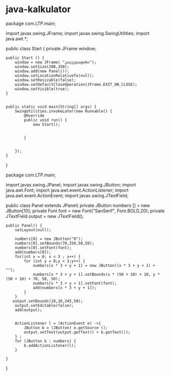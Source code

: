 # java-kalkulator


package com.LTP.main;

import javax.swing.JFrame;
import  javax.swing.SwingUtilities;
import java.awt.*;


public class Start {
    private  JFrame window;

    public Start () {
        window = new JFrame( "კალკულატორი");
        window.setSize(280,350);
        window.add(new Panel());
        window.setLocationRelativeTo(null);
        window.setResizable(false);
        window.setDefaultCloseOperation(JFrame.EXIT_ON_CLOSE);
        window.setVisible(true);
    }


    public static void main(String[] args) {
        SwingUtilities.invokeLater(new Runnable() {
            @Override
            public void run() {
                new Start();


            }


        });
    }
}








package com.LTP.main;


import  javax.swing.JPanel;
import javax.swing.JButton;
import java.awt.Font;
import java.awt.event.ActionListener;
import java.awt.event.ActionEvent;
import javax.swing.JTextField;



public class Panel extends  JPanel{
    private  JButton numbers [] = new JButton[10];
    private Font font = new Font("SanSerif", Font.BOLD,20);
    private JTextField output = new JTextField();

    public Panel() {
        setLayout(null);

        numbers[0] = new JButton("0");
        numbers[0].setBounds(70,250,50,50);
        numbers[0].setFont(font);
        add(numbers[0]);
        for(int x = 0; x < 3 ; x++) {
            for (int y = 0;y < 3;y++) {
                numbers[x * 3 + y + 1] = new JButton((x * 3 + y + 1) + "");
                numbers[x * 3 + y + 1].setBounds(x * (50 + 10) + 10, y * (50 + 10) + 70, 50, 50);
                numbers[x * 3 + y + 1].setFont(font);
                add(numbers[x * 3 + y + 1]);
            }
        }
       output.setBounds(10,10,245,50);
        output.setEditable(false);
        add(output);


        ActionListener l = (ActionEvent e) ->{
            JButton b = (JButton) e.getSource ();
            output.setText(output.getText() + b.getText());
        } ;
        for (JButton b : numbers) {
            b.addActionListener(l);
        }

    }

}
